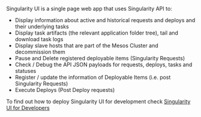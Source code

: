 Singularity UI is a single page web app that uses Singularity API to: 
- Display information about active and historical requests and deploys and their underlying tasks
- Display task artifacts (the relevant application folder tree), tail and download task logs  
- Display slave hosts that are part of the Mesos Cluster and decommission them
- Pause and Delete registered deployable items (Singularity Requests)
- Check / Debug the API JSON payloads for requests, deploys, tasks and statuses
- Register / update the information of Deployable Items (i.e. post Singularity Requests)
- Execute Deploys (Post Deploy requests)  

To find out how to deploy Singularity UI for development check [Singularity UI for Developers](../Docs/development/ui.md)
